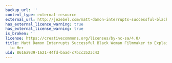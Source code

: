 ```yaml
---
backup_url: ''
content_type: external-resource
external_url: http://jezebel.com/matt-damon-interrupts-successful-black-woman-filmmaker-1730553152
has_external_licence_warning: true
has_external_license_warning: true
is_broken: ''
license: https://creativecommons.org/licenses/by-nc-sa/4.0/
title: Matt Damon Interrupts Successful Black Woman Filmmaker to Explain Diversity
  to Her
uid: 8616a939-1621-44fd-baad-c7bcc3523c43
---
```

